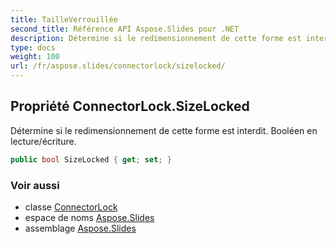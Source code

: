 ```yaml
---
title: TailleVerrouillée
second_title: Référence API Aspose.Slides pour .NET
description: Détermine si le redimensionnement de cette forme est interdit. Booléen en lecture/écriture.
type: docs
weight: 100
url: /fr/aspose.slides/connectorlock/sizelocked/
---
```


## Propriété ConnectorLock.SizeLocked

Détermine si le redimensionnement de cette forme est interdit. Booléen en lecture/écriture.

```csharp
public bool SizeLocked { get; set; }
```

### Voir aussi

* classe [ConnectorLock](../../connectorlock)
* espace de noms [Aspose.Slides](../../connectorlock)
* assemblage [Aspose.Slides](../../../)

<!-- NE PAS ÉDITER : généré par xmldocmd pour Aspose.Slides.dll -->